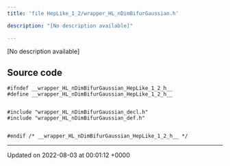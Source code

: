 ```yaml
---
title: 'file HepLike_1_2/wrapper_HL_nDimBifurGaussian.h'

description: "[No description available]"

---
```







[No description available]




## Source code

```
#ifndef __wrapper_HL_nDimBifurGaussian_HepLike_1_2_h__
#define __wrapper_HL_nDimBifurGaussian_HepLike_1_2_h__


#include "wrapper_HL_nDimBifurGaussian_decl.h"
#include "wrapper_HL_nDimBifurGaussian_def.h"


#endif /* __wrapper_HL_nDimBifurGaussian_HepLike_1_2_h__ */
```


-------------------------------

Updated on 2022-08-03 at 00:01:12 +0000
